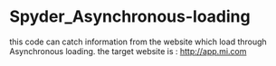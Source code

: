 # Spyder_Asynchronous-loading

this code can catch information from the website which load through Asynchronous loading.
the target website is : http://app.mi.com
